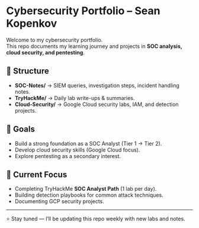 # Cybersecurity Portfolio – Sean Kopenkov

Welcome to my cybersecurity portfolio.  
This repo documents my learning journey and projects in **SOC analysis, cloud security, and pentesting**.

## 📂 Structure
- **SOC-Notes/** → SIEM queries, investigation steps, incident handling notes.
- **TryHackMe/** → Daily lab write-ups & summaries.
- **Cloud-Security/** → Google Cloud security labs, IAM, and detection projects.

## 🎯 Goals
- Build a strong foundation as a SOC Analyst (Tier 1 → Tier 2).
- Develop cloud security skills (Google Cloud focus).
- Explore pentesting as a secondary interest.

## 📌 Current Focus
- Completing TryHackMe **SOC Analyst Path** (1 lab per day).
- Building detection playbooks for common attack techniques.
- Documenting GCP security projects.

---
⭐ Stay tuned — I’ll be updating this repo weekly with new labs and notes.
